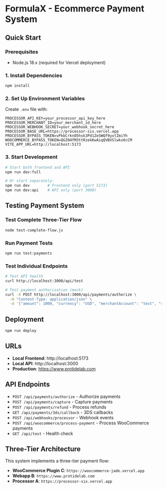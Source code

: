 # FormulaX - Ecommerce Payment System

## Quick Start

### Prerequisites
- Node.js 18.x (required for Vercel deployment)

### 1. Install Dependencies
```bash
npm install
```

### 2. Set Up Environment Variables
Create `.env` file with:
```env
PROCESSOR_API_KEY=your_processor_api_key_here
PROCESSOR_MERCHANT_ID=your_merchant_id_here
PROCESSOR_WEBHOOK_SECRET=your_webhook_secret_here
PROCESSOR_BASE_URL=https://processor-six.vercel.app
PROCESSOR_BYPASS_TOKEN=vPkbCrknO5hsk3Pd1ZeSWQf9yxtZmiYh
WOOCOMMERCE_BYPASS_TOKEN=QGZ6HfM3ttRzekKwAiqQVBVSlwkx6cCM
VITE_APP_URL=http://localhost:5173
```

### 3. Start Development
```bash
# Start both frontend and API
npm run dev:full

# Or start separately:
npm run dev        # Frontend only (port 5173)
npm run dev:api    # API only (port 3000)
```

## Testing Payment System

### Test Complete Three-Tier Flow
```bash
node test-complete-flow.js
```

### Run Payment Tests
```bash
npm run test:payments
```

### Test Individual Endpoints
```bash
# Test API health
curl http://localhost:3000/api/test

# Test payment authorization (mock)
curl -X POST http://localhost:3000/api/payments/authorize \
  -H "Content-Type: application/json" \
  -d '{"amount": 1000, "currency": "USD", "merchantAccount": "test", "reference": "test123", "card": {"number": "4111111111111111", "expiryMonth": "12", "expiryYear": "2025", "cvc": "123", "holderName": "Test User"}}'
```

## Deployment
```bash
npm run deploy
```

## URLs
- **Local Frontend**: http://localhost:5173
- **Local API**: http://localhost:3000
- **Production**: https://www.protidelab.com

## API Endpoints
- `POST /api/payments/authorize` - Authorize payments
- `POST /api/payments/capture` - Capture payments  
- `POST /api/payments/refund` - Process refunds
- `GET /api/payments/3ds/callback` - 3DS callbacks
- `POST /api/webhooks/processor` - Webhook events
- `POST /api/woocommerce/process-payment` - Process WooCommerce payments
- `GET /api/test` - Health check

## Three-Tier Architecture
This system implements a three-tier payment flow:
- **WooCommerce Plugin C**: `https://woocommerce-jade.vercel.app`
- **Webapp B**: `https://www.protidelab.com` 
- **Processor A**: `https://processor-six.vercel.app`
